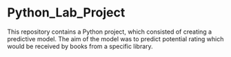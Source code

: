 # Python_Lab_Project
This repository contains a Python project, which consisted of creating a predictive model. The aim of the model was to predict potential rating which would be received by books from a specific library.
